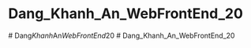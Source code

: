 # Dang_Khanh_An_WebFrontEnd_20
#   D a n g _ K h a n h _ A n _ W e b F r o n t E n d _ 2 0  
 # Dang_Khanh_An_WebFrontEnd_20
